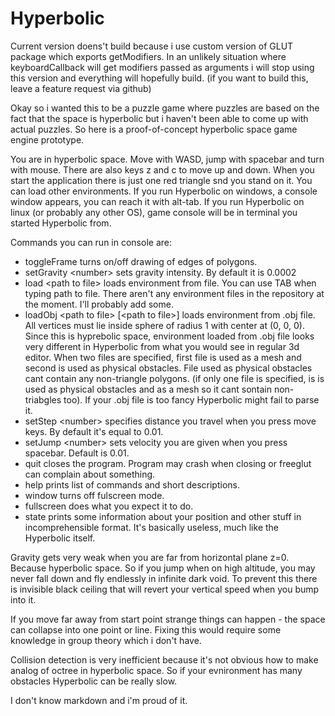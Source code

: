 # Hyperbolic

Current version doens't build because i use custom version of GLUT package which exports getModifiers. In an unlikely situation where keyboardCallback will get modifiers passed as arguments i will stop using this version and everything will hopefully build. (if you want to build this, leave a feature request via github)  

Okay so i wanted this to be a puzzle game where puzzles are based on the fact that the space is hyperbolic but i haven't been able to come up with actual puzzles.
So here is a proof-of-concept hyperbolic space game engine prototype.

You are in hyperbolic space. Move with WASD, jump with spacebar and turn with mouse. There are also keys z and c to move up and down.
When you start the application there is just one red triangle snd you stand on it. You can load other environments.
If you run Hyperbolic on windows, a console window appears, you can reach it with alt-tab.
If you run Hyperbolic on linux (or probably any other OS), game console will be in terminal you started Hyperbolic from.

Commands you can run in console are:
- toggleFrame turns on/off drawing of edges of polygons.
- setGravity \<number> sets gravity intensity. By default it is 0.0002
- load \<path to file> loads environment from file. You can use TAB when typing path to file. There aren't any environment files in the repository at the moment. I'll probably add some.
- loadObj \<path to file> [\<path to file>] loads environment from .obj file. All vertices must lie inside sphere of radius 1 with center at (0, 0, 0). Since this is hyprebolic space, environment loaded from .obj file looks very different in Hyperbolic from what you would see in regular 3d editor. When two files are specified, first file is used as a mesh and second is used as physical obstacles. File used as physical obstacles cant contain any non-triangle polygons. (if only one file is specified, is is used as physical obstacles and as a mesh so it cant sontain non-triabgles too). If your .obj file is too fancy Hyperbolic might fail to parse it.
 - setStep \<number> specifies distance you travel when you press move keys. By default it's equal to 0.01.
 - setJump \<number> sets velocity you are given when you press spacebar. Default is 0.01.
- quit closes the program. Program may crash when closing or freeglut can complain about something.
- help prints list of commands and short descriptions.
- window turns off fulscreen mode.
- fullscreen does what you expect it to do.
- state prints some information about your position and other stuff in incomprehensible format. It's basically useless, much like the Hyperbolic itself.

Gravity gets very weak when you are far from horizontal plane z=0. Because hyperbolic space. So if you jump when on high altitude, you may never fall down and fly endlessly in infinite dark void. To prevent this there is invisible black ceiling that will revert your vertical speed when you bump into it.

If you move far away from start point strange things can happen - the space can collapse into one point or line. Fixing this would require some knowledge in group theory which i don't have. 

Collision detection is very inefficient because it's not obvious how to make analog of octree in hyperbolic space. So if your evnironment has many obstacles Hyperbolic can be really slow.

I don't know markdown and i'm proud of it.
